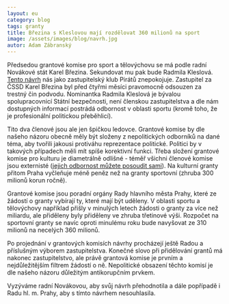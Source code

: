 ```yaml
---
layout: eu
category: blog
tags: granty
title: Březina s Kleslovou mají rozdělovat 360 milionů na sport
image: /assets/images/blog/navrh.jpg
autor: Adam Zábranský
---
```


Předsedou grantové komise pro sport a tělovýchovu se má podle radní Novákové stát Karel Březina. Sekundovat mu pak bude Radmila Kleslová. [Tento návrh](/assets/static/navrh-komise.pdf) nás jako zastupitelský klub Pirátů znepokojuje. Zastupitel za ČSSD Karel Březina byl před čtyřmi měsíci pravomocně odsouzen za trestný čin podvodu. Nominantka Radmila Kleslová je bývalou spolupracovnicí Státní bezpečnosti, není členskou zastupitelstva a dle nám dostupných informací postrádá odbornost v oblasti sportu (kromě toho, že je profesionální politickou přeběhlicí).

Tito dva členové jsou ale jen špičkou ledovce. Grantové komise by dle našeho názoru obecně měly být složeny z nepolitických odborníků na dané téma, aby tvořili jakousi protiváhu reprezentace politické. Politici by v takových případech měli mít spíše korektivní funkci. Třeba složení grantové komise pro kulturu je diametrálně odlišné - téměř všichni členové komise jsou externisté ([jejich odbornost můžete posoudit sami](http://www.praha.eu/jnp/cz/o_meste/primator_a_volene_organy/rada/komise_rady/index.html?commissionId=28682)). Na kulturní granty přitom Praha vyčleňuje méně peněz než na granty sportovní (zhruba 300 milionů korun ročně).

Grantové komise jsou poradní orgány Rady hlavního města Prahy, které ze žádostí o granty vybírají ty, které mají být uděleny. V oblasti sportu a tělovýchovy například přišly v minulých letech žádosti o granty za více než miliardu, ale přiděleny byly přiděleny ve zhruba třetinové výši. Rozpočet na sportovní granty se navíc oproti minulému roku bude navyšovat ze 310 milionů na necelých 360 milionů. 

Po projednání v grantových komisích návrhy procházejí ještě Radou a příslušným výborem zastupitelstva. Konečné slovo při přidělování grantů má nakonec zastupitelstvo, ale právě grantová komise je prvním a nejdůležitějším filtrem žádostí o ně. Nepolitické obsazení těchto komisí je dle našeho názoru důležitým antikorupčním prvkem.

Vyzýváme radní Novákovou, aby svůj návrh přehodnotila a dále popřípadě i Radu hl. m. Prahy, aby s tímto návrhem nesouhlasila.

